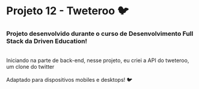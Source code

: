 # Projeto 12 - Tweteroo 🐦
<h3> Projeto desenvolvido durante o curso de Desenvolvimento Full Stack da Driven Education! </h3>
<br>
Iniciando na parte de back-end, nesse projeto, eu criei a API do tweteroo, um clone do twitter
<br>
<br>
Adaptado para dispositivos mobiles e desktops! 🐦
